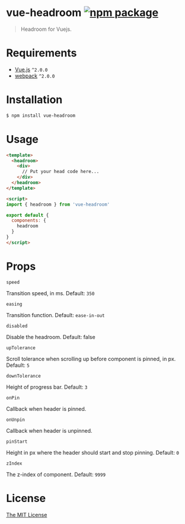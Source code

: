 # vue-headroom [![npm package](https://img.shields.io/npm/v/vue-headroom.svg)](https://www.npmjs.com/package/vue-headroom)

> Headroom for Vuejs.

# Requirements

- [Vue.js](https://github.com/vuejs/vue) `^2.0.0`
- [webpack](https://github.com/webpack/webpack) `^2.0.0`

# Installation

``` bash
$ npm install vue-headroom
```

# Usage
``` html
<template>
  <headroom>
    <div>
      // Put your head code here...
    </div>
  </headroom>
</template>

<script>
import { headroom } from 'vue-headroom'

export default {
  components: {
    headroom
  }
}
</script>
```

# Props

`speed`

Transition speed, in ms. Default: `350`

`easing`

Transition function. Default: `ease-in-out`

`disabled`

Disable the headroom. Default: false

`upTolerance`

Scroll tolerance when scrolling up before component is pinned, in px. Default: `5`

`downTolerance`

Height of progress bar. Default: `3`

`onPin`

Callback when header is pinned.

`onUnpin`

Callback when header is unpinned.

`pinStart`

Height in px where the header should start and stop pinning. Default: `0`

`zIndex`

The z-index of component. Default: `9999`

# License

[The MIT License](http://opensource.org/licenses/MIT)